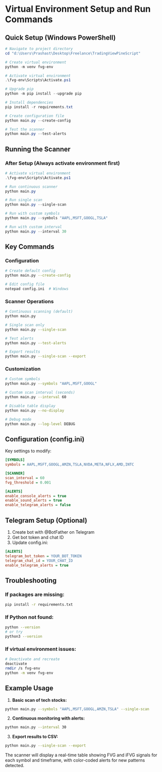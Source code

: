 # Virtual Environment Setup and Run Commands

## Quick Setup (Windows PowerShell)

```powershell
# Navigate to project directory
cd "d:\Users\Prashast\Desktop\Freelance\TradingViewPineScript"

# Create virtual environment
python -m venv fvg-env

# Activate virtual environment
.\fvg-env\Scripts\Activate.ps1

# Upgrade pip
python -m pip install --upgrade pip

# Install dependencies
pip install -r requirements.txt

# Create configuration file
python main.py --create-config

# Test the scanner
python main.py --test-alerts
```

## Running the Scanner

### After Setup (Always activate environment first)

```powershell
# Activate virtual environment
.\fvg-env\Scripts\Activate.ps1

# Run continuous scanner
python main.py

# Run single scan
python main.py --single-scan

# Run with custom symbols
python main.py --symbols "AAPL,MSFT,GOOGL,TSLA"

# Run with custom interval
python main.py --interval 30
```

## Key Commands

### Configuration
```bash
# Create default config
python main.py --create-config

# Edit config file
notepad config.ini  # Windows
```

### Scanner Operations
```bash
# Continuous scanning (default)
python main.py

# Single scan only
python main.py --single-scan

# Test alerts
python main.py --test-alerts

# Export results
python main.py --single-scan --export
```

### Customization
```bash
# Custom symbols
python main.py --symbols "AAPL,MSFT,GOOGL"

# Custom scan interval (seconds)
python main.py --interval 60

# Disable table display
python main.py --no-display

# Debug mode
python main.py --log-level DEBUG
```

## Configuration (config.ini)

Key settings to modify:

```ini
[SYMBOLS]
symbols = AAPL,MSFT,GOOGL,AMZN,TSLA,NVDA,META,NFLX,AMD,INTC

[SCANNER]
scan_interval = 60
fvg_threshold = 0.001

[ALERTS]
enable_console_alerts = true
enable_sound_alerts = true
enable_telegram_alerts = false
```

## Telegram Setup (Optional)

1. Create bot with @BotFather on Telegram
2. Get bot token and chat ID
3. Update config.ini:
```ini
[ALERTS]
telegram_bot_token = YOUR_BOT_TOKEN
telegram_chat_id = YOUR_CHAT_ID
enable_telegram_alerts = true
```

## Troubleshooting

### If packages are missing:
```bash
pip install -r requirements.txt
```

### If Python not found:
```bash
python --version
# or try
python3 --version
```

### If virtual environment issues:
```bash
# Deactivate and recreate
deactivate
rmdir /s fvg-env
python -m venv fvg-env
```

## Example Usage

1. **Basic scan of tech stocks:**
```bash
python main.py --symbols "AAPL,MSFT,GOOGL,AMZN,TSLA" --single-scan
```

2. **Continuous monitoring with alerts:**
```bash
python main.py --interval 30
```

3. **Export results to CSV:**
```bash
python main.py --single-scan --export
```

The scanner will display a real-time table showing FVG and iFVG signals for each symbol and timeframe, with color-coded alerts for new patterns detected.
